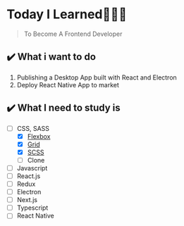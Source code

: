 # Today I Learned👩🏻‍💻
> To Become A Frontend Developer

## ✔️ What i want to do

1. Publishing a Desktop App built with React and Electron
2. Deploy React Native App to market

## ✔️ What I need to study is
- [ ] CSS, SASS
  - [x] [Flexbox](./CSS/FLEXBOX.md)
  - [x] [Grid](./CSS/GRID.md)
  - [x] [SCSS](./CSS/SCSS.md)
  - [ ] Clone
- [ ] Javascript
- [ ] React.js
- [ ] Redux
- [ ] Electron
- [ ] Next.js
- [ ] Typescript
- [ ] React Native